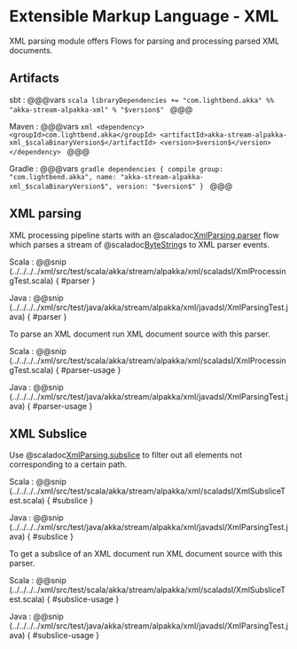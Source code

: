# Extensible Markup Language - XML

XML parsing module offers Flows for parsing and processing parsed XML documents.

## Artifacts

sbt
:   @@@vars
    ```scala
    libraryDependencies += "com.lightbend.akka" %% "akka-stream-alpakka-xml" % "$version$"
    ```
    @@@

Maven
:   @@@vars
    ```xml
    <dependency>
      <groupId>com.lightbend.akka</groupId>
      <artifactId>akka-stream-alpakka-xml_$scalaBinaryVersion$</artifactId>
      <version>$version$</version>
    </dependency>
    ```
    @@@

Gradle
:   @@@vars
    ```gradle
    dependencies {
      compile group: "com.lightbend.akka", name: "akka-stream-alpakka-xml_$scalaBinaryVersion$", version: "$version$"
    }
    ```
    @@@

## XML parsing

XML processing pipeline starts with an @scaladoc[XmlParsing.parser](akka.stream.alpakka.xml.scaladsl.XmlParsing$) flow which parses a stream of @scaladoc[ByteString](akka.util.ByteString)s to XML parser events.

Scala
: @@snip (../../../../xml/src/test/scala/akka/stream/alpakka/xml/scaladsl/XmlProcessingTest.scala) { #parser }

Java
: @@snip (../../../../xml/src/test/java/akka/stream/alpakka/xml/javadsl/XmlParsingTest.java) { #parser }

To parse an XML document run XML document source with this parser.

Scala
: @@snip (../../../../xml/src/test/scala/akka/stream/alpakka/xml/scaladsl/XmlProcessingTest.scala) { #parser-usage }

Java
: @@snip (../../../../xml/src/test/java/akka/stream/alpakka/xml/javadsl/XmlParsingTest.java) { #parser-usage }

## XML Subslice

Use @scaladoc[XmlParsing.subslice](akka.stream.alpakka.xml.scaladsl.XmlParsing$) to filter out all elements not corresponding to a certain path.


Scala
: @@snip (../../../../xml/src/test/scala/akka/stream/alpakka/xml/scaladsl/XmlSubsliceTest.scala) { #subslice }

Java
: @@snip (../../../../xml/src/test/java/akka/stream/alpakka/xml/javadsl/XmlParsingTest.java) { #subslice }

To get a subslice of an XML document run XML document source with this parser.

Scala
: @@snip (../../../../xml/src/test/scala/akka/stream/alpakka/xml/scaladsl/XmlSubsliceTest.scala) { #subslice-usage }

Java
: @@snip (../../../../xml/src/test/java/akka/stream/alpakka/xml/javadsl/XmlParsingTest.java) { #subslice-usage }
